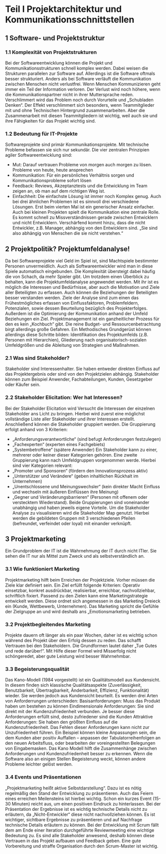 # Teil I Projektarchitektur und Kommunikationsschnittstellen
## 1 Software- und Projektstruktur
### 1.1 Komplexität von Projektstrukturen
Bei der Softwareentwicklung können die Projekt und Kommunikationsstrukturen schnell komplex werden. Dabei weisen die Strukturen parallelen zur Software auf. Allerdings ist die Software oftmals besser strukturiert. Anders als bei Software verläuft die Kommunikation zwischen Menschen nicht verlustfrei. Wenn Menschen Kommunizieren geht immer ein Teil der Information verloren. Der Verlust wird noch höhere, wenn die Kommunikationspartner nicht in ihrer Muttersprache reden. Verschlimmert wird das Problem noch durch Vorurteile und „Schubladen Denken“. Der Effekt verschlimmert sich besonders, wenn Teammitglieder mit und ohne Technischen Hintergrund zusammenarbeiten. Aber die Zusammenarbeit mit diesen Teammitgliedern ist wichtig, weil auch sie und ihre Fähigkeiten für das Projekt wichtig sind.
### 1.2 Bedeutung für IT-Projekte
Softwareprojekte sind primär Kommunikationsprojekte. Mit technische Probleme befassen sie sich nur sekundär. Die vier zentralen Prinzipien agiler Softwareentwicklung sind:
* Mut: Darauf vertrauen Probleme von morgen auch morgen zu lösen. Probleme von heute, heute ansprechen 
* Kommunikation: Für ein persönliches Verhältnis sorgen und Kommunikationsprobleme sofort lösen
* Feedback: Reviews, Akzeptanztests und die Entwicklung im Team zeigen an, ob man auf dem richtigen Weg ist.
* Einfachheit: Die einfachste Lösung ist immer noch Komplex genug. Auch bei drei ähnlichen Problemen ist es sinnvoll drei verschiedene Lösungen. Erst beim vierten Mal ist ein generischer Ansatz einfacher. 
Auch bei kleinen Projekten spielt die Kommunikation eine zentrale Rolle. Es kommt schnell zu Missverständnissen gerade zwischen Entwicklern und nicht Entwicklern. Verschärfend kommt hinzu, dass die nicht Entwickler, z.B. Manager, abhängig von den Entwicklern sind. „Sie sind also abhängig von Menschen die sie nicht verstehen.“ 
## 2 Projektpolitik? Projektumfeldanalyse!
Da bei Softwareprojekte viel Geld im Spiel ist, sind Machtspiele bestimmter Personen unvermeidlich. Auch als Softwareentwickler wird man in diese Spiele automatisch eingebunden. Die Komplexität übersteigt dabei häufig die von Schach, da mehr Spieler gibt. Um trotzdem einen Überblick zu behalten, kann die Projektumfeldanalyse angewendet werden. Mit ihr ist es möglich die Interessen und Bedürfnisse, aber auch die Motivation und Ziele aller Beteiligten zu erfassen. Auch können die Beziehungen der Beteiligten besser verstanden werden. Ziele der Analyse sind zum einen das Frühestmögliches erfassen von Einflussfaktoren, Problemfeldern, Potenzialen, sowie dessen Beurteilung bezüglich des Projekterfolges. Außerdem ist die Optimierung der Kommunikation anhand der Umfeld Beziehungen ein Ziel.
Projektmanagement ist ein ganzheitlicher Prozess für den es kein „Kochbuch“ gibt. Die reine Budget- und Ressourcenbetrachtung birgt allerdings große Gefahren. Ein Methodisches Grundgerüst können allerdings diese Schritte bilden: Identifikation des Projektumfelds (z.B. Personen mit Hierarchien), Gliederung nach organisatorisch-sozialen Umfeldgrößen und die Ableitung von Strategien und Maßnahmen. 
### 2.1 Was sind Stakeholder?
Stakeholder sind Interessenhalter. Sie haben entweder direkten Einfluss auf das Projektergebnis oder sind von den Projektzielen abhängig. Stakeholder können zum Beispiel Anwender, Fachabteilungen, Kunden, Gesetzgeber oder Käufer sein.
### 2.2 Stakeholder Elicitation: Wer hat Interessen?
Bei der Stakeholder Elicitation wird Versucht die Interessen der einzelnen Stakeholder ans Licht zu bringen. Hierbei wird zuerst eine möglichst vollständige Liste aller Stakeholder und ihrer Interessen erstellt. Anschließend können die Stakeholder gruppiert werden. Die Gruppierung erfolgt anhand von 3 Kriterien: 
* „Anforderungsverantwortliche“ (sind befugt Anforderungen festzulegen)
* „Fachexperten“ (experten eines Fachgebiets)
* „Systembetroffene“ (spätere Anwender)
 Ein Stakeholder kann zu einer, mehrerer oder keiner dieser Kategorien gehören. 
Eine zweite Gruppierung kann nach Umfeldgruppen vorgenommen werde. Hierbei sind vier Kategorien relevant:
* „Promoter und Sponsoren“ (fördern den Innovationsprozess aktiv)
* „Unterstützer und Verändere“ (geben inhaltlichen Rückhalt im Unternehmen)
* „Unentschlossene und Meinungswechsler“ (kein direkter Macht Einfluss und wechseln mit äußeren Einflüssen ihre Meinung)
* „Gegner und Veränderungsbarrieren“ (Personen mit offenem oder verstecktem Wiederstand).  Beide Gruppierungen sind voneinander unabhängig und haben jeweils eigene Vorteile. 
Um die Stakeholder Analyse zu visualisieren wird die Stakeholder Map genutzt. Hierbei werden die gebildeten Gruppen mit 3 verschiedenen Pfeilen (befreundet, verfeindet oder loyal) mit einander verknüpft.
## 3 Projektmarketing
Ein Grundproblem der IT ist die Wahrnehmung der IT durch nicht ITler. Sie sehen die IT nur als Mittel zum Zweck und als selbstverständlich an.
### 3.1 Wie funktioniert Marketing
Projektmarketing hilft beim Erreichen der Projektziele. Vorher müssen die Ziele klar definiert sein. Ein Ziel erfüllt folgende Kriterien: Operativ einsetzbar, konkret ausdrückbar, realisierbar, erreichbar, nachvollziehbar, schriftlich fixiert. Passend zu den Zielen kann eine Marketingstrategie entwickelt werden. Diese ordnet sich angemessen in das Marketing Dreieck ein (Kunde, Wettbewerb, Unternehmen). Das Marketing spricht die Gefühle der Zielgruppe an und wird deshalb ans „Emotionsmarketing betrieben. 
### 3.2 Projektbegleitendes Marketing
 Projekte dauern oft länger als ein paar Wochen, daher ist es wichtig schon während des Projekt über den Erfolg dessen zu reden. Das schafft Vertrauen bei den Stakeholdern. Die Grundformen lautet daher „Tue Gutes und rede darüber!“. Mit Hilfe dieser Formel wird Misserfolg nicht schöngeredet, aber gute Leistung wird besser Wahrnehmbar. 
### 3.3 Begeisterungsqualität
Das Kano-Modell (1984 vorgestellt) ist ein Qualitätsmodell aus Kundensicht. In diesem finden sich klassische Qualitätsaspekte (Zuverlässigkeit, Benutzbarkeit, Übertragbarkeit, Änderbarkeit, Effizienz, Funktionalität) wieder. Sie werden jedoch aus Kundensicht beurteilt. Es werden drei Arten von Anforderrungen unterschieden: 
Basisanforderungen: Muss das Produkt haben um bestehen zu können
Eindimensionale Anforderungen: Sie sind direkt mit der Kundenzufriedenheit verbunden. Je besser diese Anforderungen erfüllt sind, desto zufriedener sind die Kunden
Attraktive Anforderungen: Sie haben den größten Einfluss auf die Kundenzufriedenheit. Das Fehlen dieser Anforderungen kann nicht zur Unzufriedenheit führen.  Ein Beispiel können kleine Anpassungen sein, die dem Kunden aber positiv Auffallen – anpassen der Tabulatorreihenfolgen an den neuen Arbeitsfluss, oder bearbeiten der voreingestellten Belegungen von Eingabemasken. 
Das Kano Modell hilft die Zusammenhänge zwischen Anforderungen und Kundenzufriedenheit besser zu erkennen. Wenn die Software also an einigen Stellen Begeisterung weckt, können andere Probleme leichter gelöst werden.
### 3.4 Events und Präsentationen 
„Projektmarketing heißt aktive Selbstdarstellung“. Dazu ist es nötig regelmäßig den Stand der Entwicklung zu präsentieren. Auch das Feiern eines erreichen Meilensteins ist hierbei wichtig. Schon ein kurzes Event (15-30 Minuten) reicht aus, um einen positiven Eindruck zu hinterlassen. Bei der Präsentation der Ergebnisse ist es wichtig technische Details nicht zu erläutern, da „Nicht-Entwickler“ diese nicht nachvollziehen können. Es ist wichtiger, sichtbare Ergebnisse zu präsentieren und auf Nachfrage technische Details erläutern zu können. Bei der Entwicklung mit Scrum fällt dem am Ende einer Iteration durchgeführte Reviewmeeting eine wichtige Bedeutung zu. Es sind alle Stakeholder anwesend, deshalb können diese Vertrauen in das Projekt aufbauen und Feedback geben. Eine gute Vorbereitung und straffe Organisation durch den Scrum-Master ist wichtig.  
